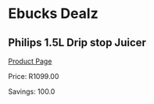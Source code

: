 
# Ebucks Dealz
## Philips 1.5L Drip stop Juicer
[Product Page](https://www.ebucks.com/web/shop/productSelected.do?prodId=996862475&catId=704987863)

Price: R1099.00

Savings: 100.0


	